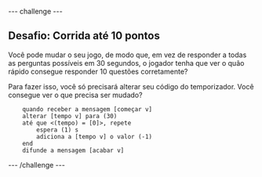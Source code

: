 \--- challenge \---

## Desafio: Corrida até 10 pontos

Você pode mudar o seu jogo, de modo que, em vez de responder a todas as perguntas possíveis em 30 segundos, o jogador tenha que ver o quão rápido consegue responder 10 questões corretamente?

Para fazer isso, você só precisará alterar seu código do temporizador. Você consegue ver o que precisa ser mudado?

```blocks
    quando receber a mensagem [começar v]
    alterar [tempo v] para (30)
    até que <(tempo) = [0]>, repete 
        espera (1) s
        adiciona a [tempo v] o valor (-1)
    end
    difunde a mensagem [acabar v]
```

\--- /challenge \---